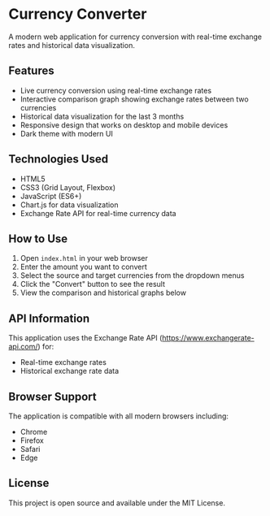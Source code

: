 # Currency Converter

A modern web application for currency conversion with real-time exchange rates and historical data visualization.

## Features

- Live currency conversion using real-time exchange rates
- Interactive comparison graph showing exchange rates between two currencies
- Historical data visualization for the last 3 months
- Responsive design that works on desktop and mobile devices
- Dark theme with modern UI

## Technologies Used

- HTML5
- CSS3 (Grid Layout, Flexbox)
- JavaScript (ES6+)
- Chart.js for data visualization
- Exchange Rate API for real-time currency data

## How to Use

1. Open `index.html` in your web browser
2. Enter the amount you want to convert
3. Select the source and target currencies from the dropdown menus
4. Click the "Convert" button to see the result
5. View the comparison and historical graphs below

## API Information

This application uses the Exchange Rate API (https://www.exchangerate-api.com/) for:
- Real-time exchange rates
- Historical exchange rate data

## Browser Support

The application is compatible with all modern browsers including:
- Chrome
- Firefox
- Safari
- Edge

## License

This project is open source and available under the MIT License. 
